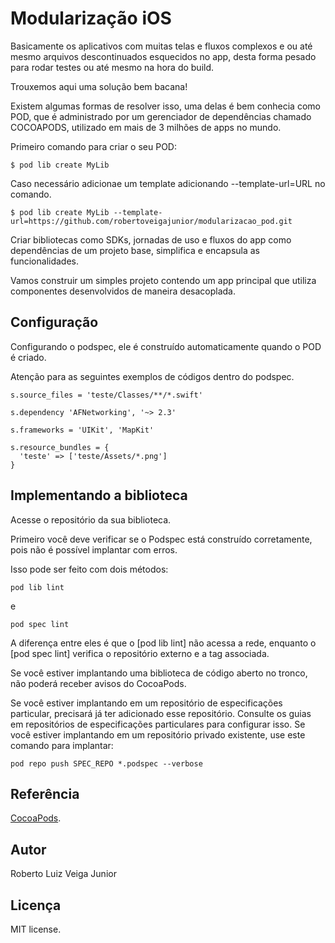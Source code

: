 # Modularização iOS

Basicamente os aplicativos com muitas telas e fluxos complexos e ou até mesmo arquivos descontinuados esquecidos no app, desta forma pesado para rodar testes ou até mesmo na hora do build.

Trouxemos aqui uma solução bem bacana!

Existem algumas formas de resolver isso, uma delas é bem conhecia como POD, que é administrado por um gerenciador de dependências chamado COCOAPODS, utilizado em mais de 3 milhões de apps no mundo. 

Primeiro comando para criar o seu POD:

```
$ pod lib create MyLib
```

Caso necessário adicionae um template adicionando --template-url=URL no comando.

```
$ pod lib create MyLib --template-url=https://github.com/robertoveigajunior/modularizacao_pod.git
```

Criar bibliotecas como SDKs, jornadas de uso e fluxos do app como dependências de um projeto base, simplifica e encapsula as funcionalidades. 

Vamos construir um simples projeto contendo um app principal que utiliza componentes desenvolvidos de maneira desacoplada.

## Configuração

Configurando o podspec, ele é construído automaticamente quando o POD é criado.

Atenção para as seguintes exemplos de códigos dentro do podspec.

```
s.source_files = 'teste/Classes/**/*.swift'
```

```
s.dependency 'AFNetworking', '~> 2.3'
```

```
s.frameworks = 'UIKit', 'MapKit'
```

```
s.resource_bundles = {
  'teste' => ['teste/Assets/*.png']
}
```

## Implementando a biblioteca

Acesse o repositório da sua biblioteca.

Primeiro você deve verificar se o Podspec está construído corretamente, pois não é possível implantar com erros.

Isso pode ser feito com dois métodos:
```
pod lib lint
```
e
```
pod spec lint
```

A diferença entre eles é que o [pod lib lint] não acessa a rede, enquanto o [pod spec lint] verifica o repositório externo e a tag associada.

Se você estiver implantando uma biblioteca de código aberto no tronco, não poderá receber avisos do CocoaPods.

Se você estiver implantando em um repositório de especificações particular, precisará já ter adicionado esse repositório. Consulte os guias em repositórios de especificações particulares para configurar isso. Se você estiver implantando em um repositório privado existente, use este comando para implantar:

```
pod repo push SPEC_REPO *.podspec --verbose
```

## Referência

[CocoaPods](https://cocoapods.org).

## Autor

Roberto Luiz Veiga Junior

## Licença

MIT license.
